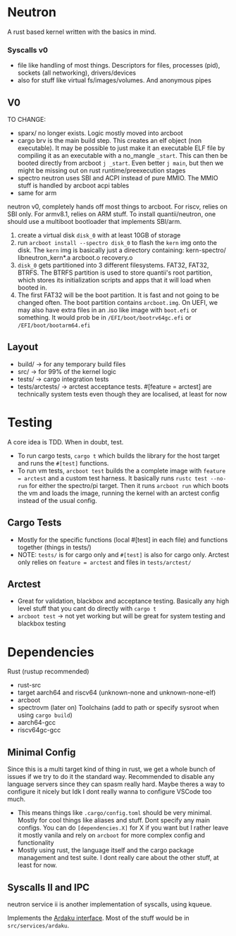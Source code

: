 # Neutron
A rust based kernel written with the basics in mind.

### Syscalls v0

- file like handling of most things. Descriptors for files, processes (pid), sockets (all networking), drivers/devices
- also for stuff like virtual fs/images/volumes. And anonymous pipes

## V0

TO CHANGE:
- sparx/ no longer exists. Logic mostly moved into arcboot
- cargo brv is the main build step. This creates an elf object (non executable). It may be possible to just make it an executable ELF file by compiling it as an executable with a no_mangle `_start`. This can then be booted directly from arcboot `j _start`. Even better `j main`, but then we might be missing out on rust runtime/preexecution stages
- spectro neutron uses SBI and ACPI instead of pure MMIO. The MMIO stuff is handled by arcboot acpi tables
- same for arm

neutron v0, completely hands off most things to arcboot. For riscv, relies on SBI only. For armv8.1, relies on ARM stuff.
To install quantii/neutron, one should use a multiboot bootloader that implements SBI/arm.
1. create a virtual disk `disk_0` with at least 10GB of storage
2. run `arcboot install --spectro disk_0` to flash the `kern` img onto the disk. The `kern` img is basically just a directory containing:
kern-spectro/
    libneutron_kern*.a
    arcboot.o
    recovery.o
3. `disk_0` gets partitioned into 3 different filesystems. FAT32, FAT32, BTRFS. The BTRFS partition is used to store quantii's root partition, which stores its initialization scripts and apps that it will load when booted in.
4. The first FAT32 will be the boot partition. It is fast and not going to be changed often. The boot partition contains `arcboot.img`. On UEFI, we may also have extra files in an .iso like image with `boot.efi` or something. It would prob be in `/EFI/boot/bootrv64gc.efi` or `/EFI/boot/bootarm64.efi`

## Layout
- build/ -> for any temporary build files
- src/ -> for 99% of the kernel logic
- tests/ -> cargo integration tests
- tests/arctests/ -> arctest acceptance tests. #[feature = arctest] are technically system tests even though they are localised, at least for now

# Testing
A core idea is TDD. When in doubt, test.

- To run cargo tests, `cargo t` which builds the library for the host target and runs the `#[test]` functions.
- To run vm tests, `arcboot test` builds the a complete image with `feature = arctest` and a custom test harness. It basically runs `rustc test --no-run` for either the spectro/pi target. Then it runs `arcboot run` which boots the vm and loads the image, running the kernel with an arctest config instead of the usual config.

## Cargo Tests
- Mostly for the specific functions (local #[test] in each file) and functions together (things in tests/)
- NOTE: `tests/` is for cargo only and `#[test]` is also for cargo only. Arctest only relies on `feature = arctest` and files in `tests/arctest/`
## Arctest
- Great for validation, blackbox and acceptance testing. Basically any high level stuff that you cant do directly with `cargo t`
- `arcboot test` -> not yet working but will be great for system testing and blackbox testing

# Dependencies
Rust (rustup recommended)
 - rust-src
 - target aarch64 and riscv64 (unknown-none and unknown-none-elf)
 - arcboot
 - spectrovm (later on)
Toolchains (add to path or specify sysroot when using `cargo build`)
 - aarch64-gcc
 - riscv64gc-gcc

## Minimal Config
Since this is a multi target kind of thing in rust, we get a whole bunch of issues if we try to do it the standard way. Recommended to disable any language servers since they can spasm really hard. Maybe theres a way to configure it nicely but Idk I dont really wanna to configure VSCode too much.
- This means things like `.cargo/config.toml` should be very minimal. Mostly for cool things like aliases and stuff. Dont specify any main configs. You can do `[dependencies.X]` for X if you want but I rather leave it mostly vanila and rely on `arcboot` for more complex config and functionality
- Mostly using rust, the language itself and the cargo package management and test suite. I dont really care about the other stuff, at least for now.

## Syscalls II and IPC

neutron service ii is another implementation of syscalls, using kqueue.

Implements the [Ardaku interface](https://github.com/ardaku/ardaku/blob/main/SYSCALLS.md).
Most of the stuff would be in `src/services/ardaku`.
